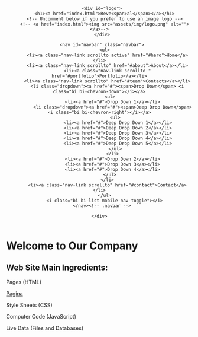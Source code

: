 <!DOCTYPE html>
<html>
<header id="header" class="d-flex align-items-center">
    <div class="container d-flex justify-content-between">

      <div id="logo">
        <h1><a href="index.html">Reve<span>al</span></a></h1>
        <!-- Uncomment below if you prefer to use an image logo -->
        <!-- <a href="index.html"><img src="assets/img/logo.png" alt=""></a>-->
      </div>

      <nav id="navbar" class="navbar">
        <ul>
          <li><a class="nav-link scrollto active" href="#hero">Home</a></li>
          <li><a class="nav-link scrollto" href="#about">About</a></li>
          <li><a class="nav-link scrollto " href="#portfolio">Portfolio</a></li>
          <li><a class="nav-link scrollto" href="#team">Contacts</a></li>
          <li class="dropdown"><a href="#"><span>Drop Down</span> <i class="bi bi-chevron-down"></i></a>
            <ul>
              <li><a href="#">Drop Down 1</a></li>
              <li class="dropdown"><a href="#"><span>Deep Drop Down</span> <i class="bi bi-chevron-right"></i></a>
                <ul>
                  <li><a href="#">Deep Drop Down 1</a></li>
                  <li><a href="#">Deep Drop Down 2</a></li>
                  <li><a href="#">Deep Drop Down 3</a></li>
                  <li><a href="#">Deep Drop Down 4</a></li>
                  <li><a href="#">Deep Drop Down 5</a></li>
                </ul>
              </li>
              <li><a href="#">Drop Down 2</a></li>
              <li><a href="#">Drop Down 3</a></li>
              <li><a href="#">Drop Down 4</a></li>
            </ul>
          </li>
          <li><a class="nav-link scrollto" href="#contact">Contact</a></li>
        </ul>
        <i class="bi bi-list mobile-nav-toggle"></i>
      </nav><!-- .navbar -->

    </div>
  </header><!-- End Header -->
<head>
  <title>Our Company</title>
</head>

<body>

  <h1>Welcome to Our Company</h1>
  <h2>Web Site Main Ingredients:</h2>

  <p>Pages (HTML)</p>
<a href="Paginaprova.html" title="Paginaprova1">Pagina</a>
  <p>Style Sheets (CSS)</p>
  <p>Computer Code (JavaScript)</p>
  <p>Live Data (Files and Databases)</p>

</body>
</html>